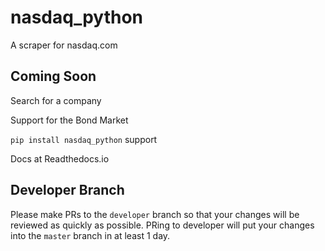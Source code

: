 # nasdaq_python
A scraper for nasdaq.com

## Coming Soon
Search for a company

Support for the Bond Market

```pip install nasdaq_python``` support

Docs at Readthedocs.io

## Developer Branch
Please make PRs to the `developer` branch so that your changes will be reviewed as quickly as possible. PRing to developer will put your changes into the `master` branch in at least 1 day.
